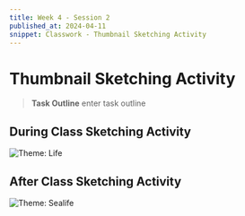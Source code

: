 ```yaml
---
title: Week 4 - Session 2
published_at: 2024-04-11
snippet: Classwork - Thumbnail Sketching Activity
---
```

# Thumbnail Sketching Activity
> **Task Outline**
> enter task outline

## During Class Sketching Activity
![Theme: Life](/W04/4_1class.JPG)

## After Class Sketching Activity
![Theme: Sealife](W04/4_2afterclass.JPG)


